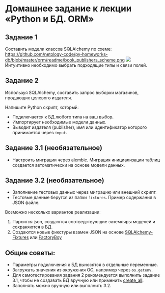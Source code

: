 # Домашнее задание к лекции «Python и БД. ORM»

## Задание 1

Составить модели классов SQLAlchemy по схеме: https://github.com/netology-code/py-homeworks-db/blob/master/orm/readme/book_publishers_scheme.png
![](readme/book_publishers_scheme.png)   
Интуитивно необходимо выбрать подходящие типы и связи полей.  

## Задание 2

Используя SQLAlchemy, составить запрос выборки магазинов, продающих целевого издателя.

Напишите Python скрипт, который:

- Подключается к БД любого типа на ваш выбор.  
- Импортирует необходимые модели данных.
- Выводит издателя (publisher), имя или идентификатор которого принимается через `input`.  


## Задание 3.1 (необязательное)

- Настроить миграции через alembic. Миграция инициализации таблиц создается автоматически на основе модели данных. 

## Задание 3.2 (необязательное)

- Заполнение тестовых данных через миграцию или внешний скрипт.  
- Тестовые данные берутся из папки `fixtures`. Пример содержания в JSON файле.  

Возможно несколько вариантов реализации:

1. Парсится json, создаются соотведствующие экземляры моделей и сохраняются в БД.
2. Создаются новые фикстуры взамен JSON на основе [SQLAlchemy-Fixtures](https://sqlalchemy-fixtures.readthedocs.io/en/latest/) или [FactoryBoy](https://github.com/FactoryBoy/factory_boy)

## Общие советы:

- Параметры подключения к БД выносятся в отдельные переменные.  
- Загружать значения из окружения ОС, например через `os.getenv`.  
- Для самотестирования задания 2 рекомендуется выполнить задание 3.1, чтобы не создавать БД вручную или применить [create_all](https://docs.sqlalchemy.org/en/13/core/metadata.html#creating-and-dropping-database-tables).
- Заполнять можно вручную или выполнить 3.2.
